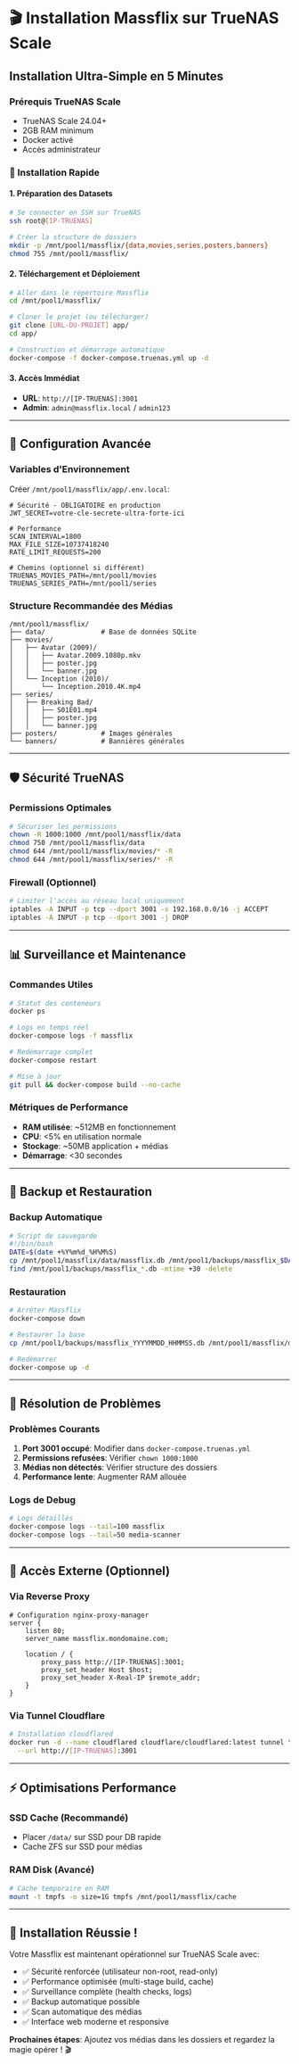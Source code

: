 # 🎬 Installation Massflix sur TrueNAS Scale

## Installation Ultra-Simple en 5 Minutes

### Prérequis TrueNAS Scale
- TrueNAS Scale 24.04+ 
- 2GB RAM minimum 
- Docker activé
- Accès administrateur

### 🚀 Installation Rapide

#### 1. Préparation des Datasets
```bash
# Se connecter en SSH sur TrueNAS
ssh root@[IP-TRUENAS]

# Créer la structure de dossiers
mkdir -p /mnt/pool1/massflix/{data,movies,series,posters,banners}
chmod 755 /mnt/pool1/massflix/
```

#### 2. Téléchargement et Déploiement
```bash
# Aller dans le répertoire Massflix
cd /mnt/pool1/massflix/

# Cloner le projet (ou télécharger)
git clone [URL-DU-PROJET] app/
cd app/

# Construction et démarrage automatique
docker-compose -f docker-compose.truenas.yml up -d
```

#### 3. Accès Immédiat
- **URL**: `http://[IP-TRUENAS]:3001`
- **Admin**: `admin@massflix.local` / `admin123`

---

## 🔧 Configuration Avancée

### Variables d'Environnement
Créer `/mnt/pool1/massflix/app/.env.local`:
```env
# Sécurité - OBLIGATOIRE en production
JWT_SECRET=votre-cle-secrete-ultra-forte-ici

# Performance
SCAN_INTERVAL=1800
MAX_FILE_SIZE=10737418240
RATE_LIMIT_REQUESTS=200

# Chemins (optionnel si différent)
TRUENAS_MOVIES_PATH=/mnt/pool1/movies
TRUENAS_SERIES_PATH=/mnt/pool1/series
```

### Structure Recommandée des Médias
```
/mnt/pool1/massflix/
├── data/              # Base de données SQLite
├── movies/
│   ├── Avatar (2009)/
│   │   ├── Avatar.2009.1080p.mkv
│   │   ├── poster.jpg
│   │   └── banner.jpg
│   └── Inception (2010)/
│       └── Inception.2010.4K.mp4
├── series/
│   ├── Breaking Bad/
│   │   ├── S01E01.mp4
│   │   ├── poster.jpg
│   │   └── banner.jpg
├── posters/           # Images générales
└── banners/           # Bannières générales
```

---

## 🛡️ Sécurité TrueNAS

### Permissions Optimales
```bash
# Sécuriser les permissions
chown -R 1000:1000 /mnt/pool1/massflix/data
chmod 750 /mnt/pool1/massflix/data
chmod 644 /mnt/pool1/massflix/movies/* -R
chmod 644 /mnt/pool1/massflix/series/* -R
```

### Firewall (Optionnel)
```bash
# Limiter l'accès au réseau local uniquement
iptables -A INPUT -p tcp --dport 3001 -s 192.168.0.0/16 -j ACCEPT
iptables -A INPUT -p tcp --dport 3001 -j DROP
```

---

## 📊 Surveillance et Maintenance

### Commandes Utiles
```bash
# Statut des conteneurs
docker ps

# Logs en temps réel
docker-compose logs -f massflix

# Redémarrage complet
docker-compose restart

# Mise à jour
git pull && docker-compose build --no-cache
```

### Métriques de Performance
- **RAM utilisée**: ~512MB en fonctionnement
- **CPU**: <5% en utilisation normale
- **Stockage**: ~50MB application + médias
- **Démarrage**: <30 secondes

---

## 🔄 Backup et Restauration

### Backup Automatique
```bash
# Script de sauvegarde
#!/bin/bash
DATE=$(date +%Y%m%d_%H%M%S)
cp /mnt/pool1/massflix/data/massflix.db /mnt/pool1/backups/massflix_$DATE.db
find /mnt/pool1/backups/massflix_*.db -mtime +30 -delete
```

### Restauration
```bash
# Arrêter Massflix
docker-compose down

# Restaurer la base
cp /mnt/pool1/backups/massflix_YYYYMMDD_HHMMSS.db /mnt/pool1/massflix/data/massflix.db

# Redémarrer
docker-compose up -d
```

---

## 🚨 Résolution de Problèmes

### Problèmes Courants
1. **Port 3001 occupé**: Modifier dans `docker-compose.truenas.yml`
2. **Permissions refusées**: Vérifier `chown 1000:1000`
3. **Médias non détectés**: Vérifier structure des dossiers
4. **Performance lente**: Augmenter RAM allouée

### Logs de Debug
```bash
# Logs détaillés
docker-compose logs --tail=100 massflix
docker-compose logs --tail=50 media-scanner
```

---

## 📱 Accès Externe (Optionnel)

### Via Reverse Proxy
```nginx
# Configuration nginx-proxy-manager
server {
    listen 80;
    server_name massflix.mondomaine.com;
    
    location / {
        proxy_pass http://[IP-TRUENAS]:3001;
        proxy_set_header Host $host;
        proxy_set_header X-Real-IP $remote_addr;
    }
}
```

### Via Tunnel Cloudflare
```bash
# Installation cloudflared
docker run -d --name cloudflared cloudflare/cloudflared:latest tunnel \
  --url http://[IP-TRUENAS]:3001
```

---

## ⚡ Optimisations Performance

### SSD Cache (Recommandé)
- Placer `/data/` sur SSD pour DB rapide
- Cache ZFS sur SSD pour médias

### RAM Disk (Avancé)
```bash
# Cache temporaire en RAM
mount -t tmpfs -o size=1G tmpfs /mnt/pool1/massflix/cache
```

---

## 🎯 Installation Réussie !

Votre Massflix est maintenant opérationnel sur TrueNAS Scale avec:
- ✅ Sécurité renforcée (utilisateur non-root, read-only)
- ✅ Performance optimisée (multi-stage build, cache)
- ✅ Surveillance complète (health checks, logs)
- ✅ Backup automatique possible
- ✅ Scan automatique des médias
- ✅ Interface web moderne et responsive

**Prochaines étapes**: Ajoutez vos médias dans les dossiers et regardez la magie opérer ! 🎬